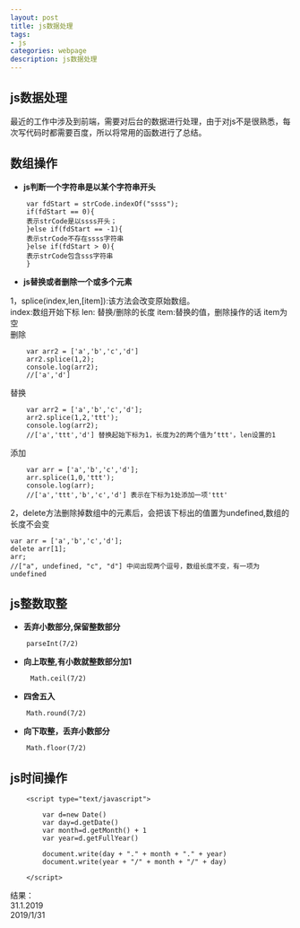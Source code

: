 ```yaml
---
layout: post
title: js数据处理
tags:
- js
categories: webpage
description: js数据处理
---
```

## js数据处理
最近的工作中涉及到前端，需要对后台的数据进行处理，由于对js不是很熟悉，每次写代码时都需要百度，所以将常用的函数进行了总结。
<!-- more -->

## 数组操作
-  **js判断一个字符串是以某个字符串开头**  
```
	var fdStart = strCode.indexOf("ssss");
	if(fdStart == 0){
  	表示strCode是以ssss开头；
	}else if(fdStart == -1){
  	表示strCode不存在ssss字符串
	}else if(fdStart > 0){
  	表示strCode包含sss字符串
	}
```
-  **js替换或者删除一个或多个元素** 

1，splice(index,len,[item]):该方法会改变原始数组。  
index:数组开始下标 len: 替换/删除的长度 item:替换的值，删除操作的话 item为空  
删除  
```
	var arr2 = ['a','b','c','d'] 
	arr2.splice(1,2); 
	console.log(arr2); 
	//['a','d'] 
```
替换  
```
	var arr2 = ['a','b','c','d']; 
	arr2.splice(1,2,'ttt'); 
	console.log(arr2);  
	//['a','ttt','d'] 替换起始下标为1，长度为2的两个值为‘ttt'，len设置的1 
```
添加
```
	var arr = ['a','b','c','d']; 
	arr.splice(1,0,'ttt'); 
	console.log(arr);  
	//['a','ttt','b','c','d'] 表示在下标为1处添加一项'ttt'
```
2，delete方法删除掉数组中的元素后，会把该下标出的值置为undefined,数组的长度不会变  
```
var arr = ['a','b','c','d']; 
delete arr[1]; 
arr; 
//["a", undefined, "c", "d"] 中间出现两个逗号，数组长度不变，有一项为undefined  
```
## js整数取整
-  **丢弃小数部分,保留整数部分**  
```
	parseInt(7/2) 
```
-  **向上取整,有小数就整数部分加1**  
```
	 Math.ceil(7/2)  
```
-  **四舍五入**  
```
	Math.round(7/2) 
```
-  **向下取整，丢弃小数部分**  
```
	Math.floor(7/2) 
```
## js时间操作
```
	<script type="text/javascript">

		var d=new Date()
		var day=d.getDate()
		var month=d.getMonth() + 1
		var year=d.getFullYear()

		document.write(day + "." + month + "." + year)
		document.write(year + "/" + month + "/" + day)

	</script>
```
结果：  
31.1.2019  
2019/1/31  





















